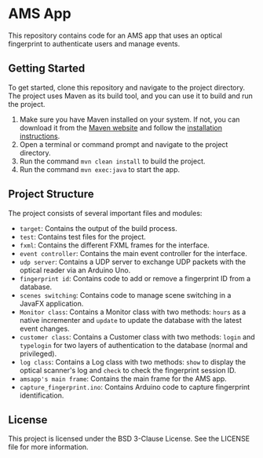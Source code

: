 # AMS App

This repository contains code for an AMS app that uses an optical fingerprint to authenticate users and manage events.

## Getting Started

To get started, clone this repository and navigate to the project directory. The project uses Maven as its build tool, and you can use it to build and run the project.

1. Make sure you have Maven installed on your system. If not, you can download it from the [Maven website](https://maven.apache.org/download.cgi) and follow the [installation instructions](https://maven.apache.org/install.html).
2. Open a terminal or command prompt and navigate to the project directory.
3. Run the command `mvn clean install` to build the project.
4. Run the command `mvn exec:java` to start the app.

## Project Structure

The project consists of several important files and modules:

- `target`: Contains the output of the build process.
- `test`: Contains test files for the project.
- `fxml`: Contains the different FXML frames for the interface.
- `event controller`: Contains the main event controller for the interface.
- `udp server`: Contains a UDP server to exchange UDP packets with the optical reader via an Arduino Uno.
- `fingerprint id`: Contains code to add or remove a fingerprint ID from a database.
- `scenes switching`: Contains code to manage scene switching in a JavaFX application.
- `Monitor class`: Contains a Monitor class with two methods: `hours` as a native incrementer and `update` to update the database with the latest event changes.
- `customer class`: Contains a Customer class with two methods: `login` and `typelogin` for two layers of authentication to the database (normal and privileged).
- `log class`: Contains a Log class with two methods: `show` to display the optical scanner's log and `check` to check the fingerprint session ID.
- `amsapp's main frame`: Contains the main frame for the AMS app.
- `capture_fingerprint.ino`: Contains Arduino code to capture fingerprint identification.

## License

This project is licensed under the BSD 3-Clause License. See the LICENSE file for more information.
